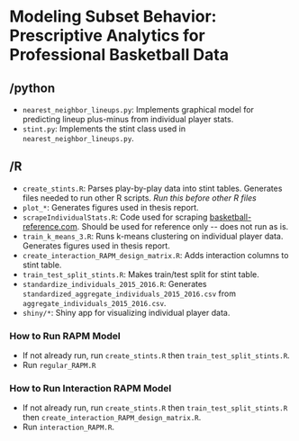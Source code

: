 # Modeling Subset Behavior: Prescriptive Analytics for Professional Basketball Data

## /python
- `nearest_neighbor_lineups.py`: Implements graphical model for predicting lineup plus-minus from individual player stats.
- `stint.py`: Implements the stint class used in `nearest_neighbor_lineups.py`.

## /R
- `create_stints.R`: Parses play-by-play data into stint tables. Generates files needed to run other R scripts. *Run this before other R files*
- `plot_*`: Generates figures used in thesis report.
- `scrapeIndividualStats.R`: Code used for scraping [basketball-reference.com](basketball-reference.com). Should be used for reference only -- does not run as is.
- `train_k_means_3.R`: Runs k-means clustering on individual player data. Generates figures used in thesis report.
- `create_interaction_RAPM_design_matrix.R`: Adds interaction columns to stint table.
- `train_test_split_stints.R`: Makes train/test split for stint table.
- `standardize_individuals_2015_2016.R`: Generates `standardized_aggregate_individuals_2015_2016.csv` from `aggregate_individuals_2015_2016.csv`.
- `shiny/*`: Shiny app for visualizing individual player data.

### How to Run RAPM Model
- If not already run, run `create_stints.R` then `train_test_split_stints.R`.
- Run `regular_RAPM.R`

### How to Run Interaction RAPM Model
- If not already run, run `create_stints.R` then `train_test_split_stints.R` then `create_interaction_RAPM_design_matrix.R`.
- Run `interaction_RAPM.R`.
